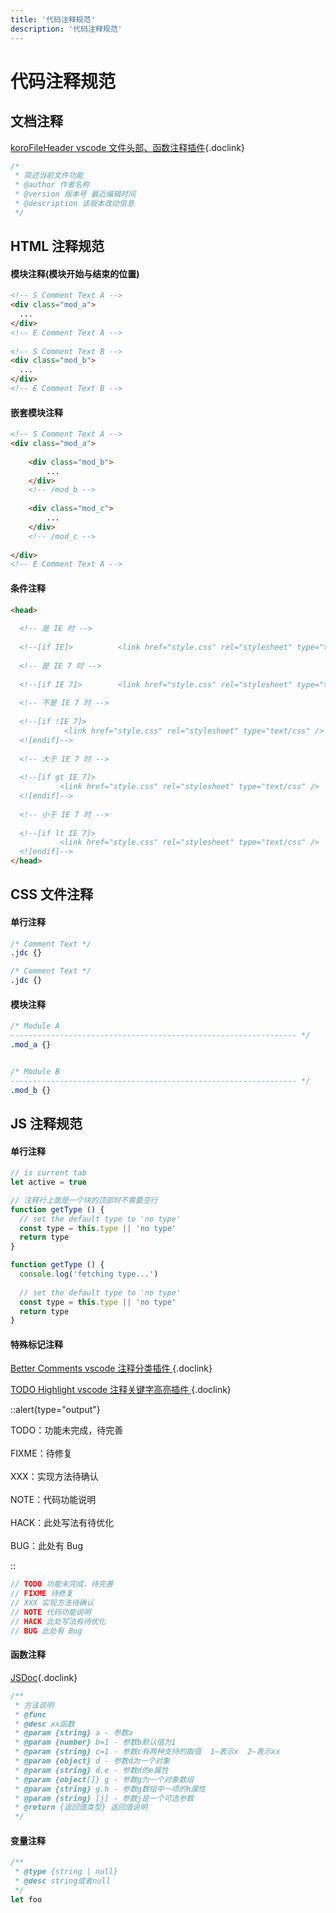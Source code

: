```yaml
---
title: '代码注释规范'
description: '代码注释规范'
---
```


# 代码注释规范




## 文档注释

[koroFileHeader vscode 文件头部、函数注释插件](https://marketplace.visualstudio.com/items?itemName=OBKoro1.korofileheader){.doclink}

```js
/*
 * 简述当前文件功能
 * @author 作者名称
 * @version 版本号 最近编辑时间
 * @description 该版本改动信息
 */
```




## HTML 注释规范


#### 模块注释(模块开始与结束的位置)

```html
<!-- S Comment Text A -->	
<div class="mod_a">
  ...
</div>
<!-- E Comment Text A -->
	
<!-- S Comment Text B -->	
<div class="mod_b">
  ...
</div>
<!-- E Comment Text B -->
```


#### 嵌套模块注释

```html
<!-- S Comment Text A -->
<div class="mod_a">
		
    <div class="mod_b">
        ...
    </div>
    <!-- /mod_b -->
    	
    <div class="mod_c">
    	...
    </div>
    <!-- /mod_c -->
		
</div>
<!-- E Comment Text A -->
```


#### 条件注释

```html
<head>
   
  <!-- 是 IE 时 -->
     
  <!--[if IE]>          <link href="style.css" rel="stylesheet" type="text/css" />     <![endif]-->
        
  <!-- 是 IE 7 时 -->
   
  <!--[if IE 7]>        <link href="style.css" rel="stylesheet" type="text/css" />     <![endif]-->
       
  <!-- 不是 IE 7 时 -->
   
  <!--[if !IE 7]>
            <link href="style.css" rel="stylesheet" type="text/css" />    
  <![endif]-->
      
  <!-- 大于 IE 7 时 -->
   
  <!--[if gt IE 7]>
           <link href="style.css" rel="stylesheet" type="text/css" />    
  <![endif]-->
     
  <!-- 小于 IE 7 时 -->
     
  <!--[if lt IE 7]>
           <link href="style.css" rel="stylesheet" type="text/css" />    
  <![endif]-->
</head>
```




## CSS 文件注释


#### 单行注释
```css
/* Comment Text */ 
.jdc {} 

/* Comment Text */ 
.jdc {}
```


#### 模块注释
```css
/* Module A
---------------------------------------------------------------- */
.mod_a {}


/* Module B
---------------------------------------------------------------- */
.mod_b {}
```




## JS 注释规范


#### 单行注释
```js
// is current tab
let active = true

// 注释行上面是一个块的顶部时不需要空行
function getType () {  
  // set the default type to 'no type'
  const type = this.type || 'no type'			
  return type
}

function getType () {  
  console.log('fetching type...')
  
  // set the default type to 'no type'
  const type = this.type || 'no type'
  return type
}
```


#### 特殊标记注释

[Better Comments vscode 注释分类插件 ](https://marketplace.visualstudio.com/items?itemName=aaron-bond.better-comments){.doclink}

[TODO Highlight vscode 注释关键字高亮插件 ](https://marketplace.visualstudio.com/items?itemName=wayou.vscode-todo-highlight){.doclink}

::alert{type="output"}

TODO：功能未完成，待完善 
<br /> <br /> 
FIXME：待修复 
<br /> <br /> 
XXX：实现方法待确认 
<br /> <br /> 
NOTE：代码功能说明 
<br /> <br /> 
HACK：此处写法有待优化 
<br /> <br /> 
BUG：此处有 Bug 

::

```js
// TODO 功能未完成，待完善
// FIXME 待修复
// XXX 实现方法待确认
// NOTE 代码功能说明
// HACK 此处写法有待优化
// BUG 此处有 Bug
```


#### 函数注释

[JSDoc](http://yuri4ever.github.io/jsdoc/){.doclink}

```js
/**
 * 方法说明
 * @func
 * @desc xx函数
 * @param {string} a - 参数a
 * @param {number} b=1 - 参数b默认值为1
 * @param {string} c=1 - 参数c有两种支持的取值  1—表示x  2—表示xx
 * @param {object} d - 参数d为一个对象
 * @param {string} d.e - 参数d的e属性
 * @param {object[]} g - 参数g为一个对象数组
 * @param {string} g.h - 参数g数组中一项的h属性
 * @param {string} [j] - 参数j是一个可选参数
 * @return {返回值类型} 返回值说明
 */
```


#### 变量注释

```js
/**
 * @type {string | null}
 * @desc string或者null
 */
let foo
```
